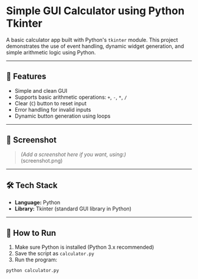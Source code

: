 # Simple GUI Calculator using Python Tkinter

A basic calculator app built with Python's `tkinter` module. This project demonstrates the use of event handling, dynamic widget generation, and simple arithmetic logic using Python.

---

## 🚀 Features

- Simple and clean GUI
- Supports basic arithmetic operations: `+`, `-`, `*`, `/`
- Clear (`C`) button to reset input
- Error handling for invalid inputs
- Dynamic button generation using loops

---

## 📸 Screenshot

> *(Add a screenshot here if you want, using:)*  
> (screenshot.png)

---

## 🛠 Tech Stack

- **Language:** Python
- **Library:** Tkinter (standard GUI library in Python)

---

## 📁 How to Run

1. Make sure Python is installed (Python 3.x recommended)
2. Save the script as `calculator.py`
3. Run the program:

```bash
python calculator.py

